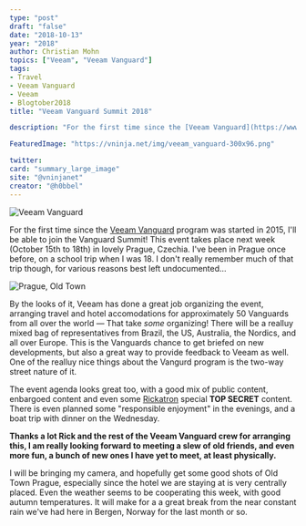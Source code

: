 ```yaml
---
type: "post"
draft: "false"
date: "2018-10-13"
year: "2018"
author: Christian Mohn
topics: ["Veeam", "Veeam Vanguard"]
tags:
- Travel
- Veeam Vanguard
- Veeam
- Blogtober2018
title: "Veeam Vanguard Summit 2018"

description: "For the first time since the [Veeam Vanguard](https://www.veeam.com/vanguard.html) program was started, I'll be able to join the Vanguard Summit! This event takes place next week (October 15th to 18th) in lovely Prague, Czechia."

FeaturedImage: "https://vninja.net/img/veeam_vanguard-300x96.png"

twitter:
card: "summary_large_image"
site: "@vninjanet"
creator: "@h0bbel" 
---
```


![Veeam Vanguard](/img/veeam_vanguard-300x96.png#center)

For the first time since the [Veeam Vanguard](https://www.veeam.com/vanguard.html) program was started in 2015, I'll be able to join the Vanguard Summit! This event takes place next week (October 15th to 18th) in lovely Prague, Czechia. I've been in Prague once before, on a school trip when I was 18. I don't really remember much of that trip though, for various reasons best left undocumented...

![Prague, Old Town](/img/Prague.jpg#center)

By the looks of it, Veeam has done a great job organizing the event, arranging travel and hotel accomodations for approximately 50 Vanguards from all over the world — That  take *some* organizing! There will be a realluy mixed bag of representatives from Brazil, the US, Australia, the Nordics, and all over Europe. This is the Vanguards chance to get briefed on new developments, but also a great way to provide feedback to Veeam as well. One of the realluy nice things about the Vangurd program is the two-way street nature of it.

The event agenda looks great too, with a good mix of public content, enbargoed content and even some [Rickatron](https://twitter.com/RickVanover) special **TOP SECRET** content. There is even planned some "responsible enjoyment" in the evenings, and a boat trip with dinner on the Wednesday.

**Thanks a lot Rick and the rest of the Veeam Vanguard crew for arranging this, I am really looking forward to meeting a slew of old friends, and even more fun, a bunch of new ones I have yet to meet, at least physically.**

I will be bringing my camera, and hopefully get some good shots of Old Town Prague, especially since the hotel we are staying at is very centrally placed. Even the weather seems to be cooperating this week, with good autumn temperatures. It will make for a a great break from the near constant rain we've had here in Bergen, Norway for the last month or so.
